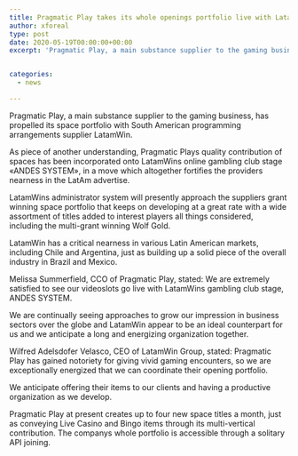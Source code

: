 ```yaml
---
title: Pragmatic Play takes its whole openings portfolio live with LatamWin
author: xforeal 
type: post
date: 2020-05-19T00:00:00+00:00
excerpt: 'Pragmatic Play, a main substance supplier to the gaming business, has propelled its opening portfolio with South American programming arrangements supplier LatamWin '


categories:
  - news

---
```

Pragmatic Play, a main substance supplier to the gaming business, has propelled its space portfolio with South American programming arrangements supplier LatamWin. 

As piece of another understanding, Pragmatic Plays quality contribution of spaces has been incorporated onto LatamWins online gambling club stage &#171;ANDES SYSTEM&#187;, in a move which altogether fortifies the providers nearness in the LatAm advertise. 

LatamWins administrator system will presently approach the suppliers grant winning space portfolio that keeps on developing at a great rate with a wide assortment of titles added to interest players all things considered, including the multi-grant winning Wolf Gold. 

LatamWin has a critical nearness in various Latin American markets, including Chile and Argentina, just as building up a solid piece of the overall industry in Brazil and Mexico. 

Melissa Summerfield, CCO of Pragmatic Play, stated: We are extremely satisfied to see our videoslots go live with LatamWins gambling club stage, ANDES SYSTEM. 

We are continually seeing approaches to grow our impression in business sectors over the globe and LatamWin appear to be an ideal counterpart for us and we anticipate a long and energizing organization together. 

Wilfred Adelsdofer Velasco, CEO of LatamWin Group, stated: Pragmatic Play has gained notoriety for giving vivid gaming encounters, so we are exceptionally energized that we can coordinate their opening portfolio. 

We anticipate offering their items to our clients and having a productive organization as we develop. 

Pragmatic Play at present creates up to four new space titles a month, just as conveying Live Casino and Bingo items through its multi-vertical contribution. The companys whole portfolio is accessible through a solitary API joining.